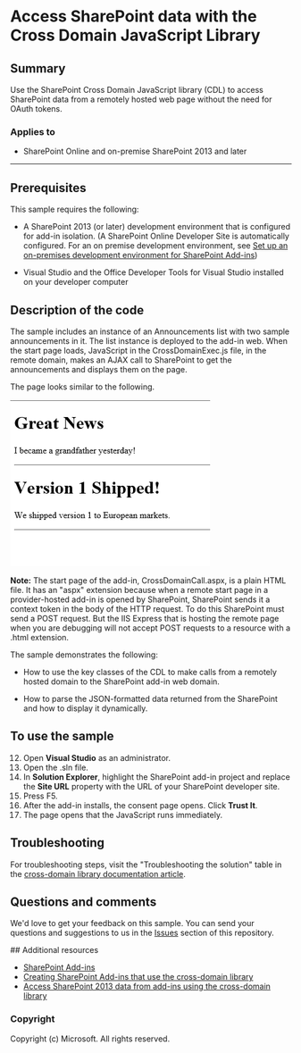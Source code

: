 # Access SharePoint data with the Cross Domain JavaScript Library #

## Summary
Use the SharePoint Cross Domain JavaScript library (CDL) to access SharePoint data from a remotely hosted web page without the need for OAuth tokens.

### Applies to ###
-  SharePoint Online and on-premise SharePoint 2013 and later 

----------
## Prerequisites ##
This sample requires the following:


- A SharePoint 2013 (or later) development environment that is configured for add-in isolation. (A SharePoint Online Developer Site is automatically configured. For an on premise development environment, see [Set up an on-premises development environment for SharePoint Add-ins](https://msdn.microsoft.com/library/office/fp179923.aspx)) 

- Visual Studio and the Office Developer Tools for Visual Studio installed on your developer computer 


## Description of the code ##
The sample includes an instance of an Announcements list with two sample announcements in it. The list instance is deployed to the add-in web. When the start page loads, JavaScript in the CrossDomainExec.js file, in the remote domain, makes an AJAX call to SharePoint to get the announcements and displays them on the page. 

The page looks similar to the following.

![The add-in start page with a table showing the result of searching on the term "SharePoint".](/description/image.png) 

**Note:** The start page of the add-in, CrossDomainCall.aspx, is a plain HTML file. It has an "aspx" extension because when a remote start page in a provider-hosted add-in is opened by SharePoint, SharePoint sends it a context token in the body of the HTTP request. To do this SharePoint must send a POST request. But the IIS Express that is hosting the remote page when you are debugging will not accept POST requests to a resource with a .html extension. 

The sample demonstrates the following:


- How to use the key classes of the CDL to make calls from a remotely hosted domain to the SharePoint add-in web domain. 

- How to parse the JSON-formatted data returned from the SharePoint and how to display it dynamically. 



## To use the sample #

12. Open **Visual Studio** as an administrator.
13. Open the .sln file.
13. In **Solution Explorer**, highlight the SharePoint add-in project and replace the **Site URL** property with the URL of your SharePoint developer site.
14. Press F5.
15. After the add-in installs, the consent page opens. Click **Trust It**.
16. The page opens that the JavaScript runs immediately.


## Troubleshooting

For troubleshooting steps, visit the "Troubleshooting the solution" table in the [cross-domain library documentation article](http://msdn.microsoft.com/library/bc37ff5c-1285-40af-98ae-01286696242d).

## Questions and comments

We'd love to get your feedback on this sample. You can send your questions and suggestions to us in the [Issues](https://github.com/OfficeDev/SharePoint_SP-hosted_Add-ins_Tutorials/issues) section of this repository.

<a name="resources"/>
## Additional resources

- [SharePoint Add-ins](https://msdn.microsoft.com/library/office/fp179930.aspx )
- [Creating SharePoint Add-ins that use the cross-domain library](https://msdn.microsoft.com/library/office/dn790708.aspx)
- [Access SharePoint 2013 data from add-ins using the cross-domain library](https://msdn.microsoft.com/library/office/fp179927.aspx)

### Copyright ###

Copyright (c) Microsoft. All rights reserved.




